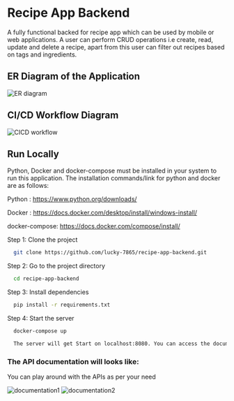 
# Recipe App Backend

A fully functional backed for recipe app which can be used by mobile or web applications. A user can perform CRUD operations i.e create, read, update and delete a recipe, apart from this user can filter out recipes based on tags and ingredients.

## ER Diagram of the Application

![ER diagram](https://user-images.githubusercontent.com/87746680/233376436-d61cbf7e-d05a-4455-9544-e5360b17655e.PNG)

## CI/CD Workflow Diagram

![CICD workflow](https://user-images.githubusercontent.com/87746680/233377880-6bca8b8d-43e0-45eb-a165-6108586cf2cf.PNG)
  

## Run Locally
Python, Docker and docker-compose must be installed in your system to run this application. The installation commands/link for python and docker are as follows:
 
Python : https://www.python.org/downloads/

Docker : https://docs.docker.com/desktop/install/windows-install/

docker-compose: https://docs.docker.com/compose/install/
<br />

Step 1: Clone the project

```bash
  git clone https://github.com/lucky-7865/recipe-app-backend.git
```

Step 2: Go to the project directory

```bash
  cd recipe-app-backend
```

Step 3: Install dependencies

```bash
  pip install -r requirements.txt
```

Step 4: Start the server

```bash
  docker-compose up

  The server will get Start on localhost:8080. You can access the documentation of the api on http://localhost:8000/api/docs/ while the server is ON

```
### The API documentation will looks like:
You can play around with the APIs as per your need
  
![documentation1](https://user-images.githubusercontent.com/87746680/233294261-04a43d7e-503e-427e-93ee-a9bb1ebfabf6.PNG)
![documentation2](https://user-images.githubusercontent.com/87746680/233294560-625a608d-7310-4ecf-ada3-8f81154c3e82.PNG)

